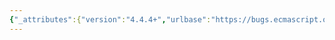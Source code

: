 ```yaml
---
{"_attributes":{"version":"4.4.4+","urlbase":"https://bugs.ecmascript.org/","maintainer":"dherman@mozilla.com"},"bug":{"bug_id":1315,"creation_ts":"2013-03-15 00:23:00 -0700","short_desc":"11.1.4.1 + 15.5.4.14 + 15.10.4.14: making an assertion about the result of the previous step","delta_ts":"2013-07-15 17:04:30 -0700","product":"Draft for 6th Edition","component":"editorial issue","version":"Rev 14: March 8, 2013 Draft","rep_platform":"All","op_sys":"All","bug_status":"RESOLVED","resolution":"FIXED","priority":"Normal","bug_severity":"enhancement","everconfirmed":true,"reporter":{"uid":"jmdyck","name":"Michael Dyck"},"assigned_to":{"uid":"allen","name":"Allen Wirfs-Brock"},"long_desc":[{"commentid":3456,"comment_count":0,"who":{"uid":"jmdyck","name":"Michael Dyck"},"bug_when":"2013-03-15 00:23:40 -0700","thetext":"In 11.1.4.1 \"Array Literal\",\nunder \"Runtime Semantics: Array Accumulation\",\neach of rules 1, 3, and 5 has a pair of steps of the form:\n    -- Call the [[DefineOwnProperty]] internal method ...\n    -- Assert: the above call to [[DefineOwnProperty]] will\n       never return false or an abrupt completion value.\n\nThis wording smacks a little of the old \"Result(N)\" notation.\nTo be more explicit, I suggest changing these to:\n    -- Let 'created' be the result of calling the [[DefineOwnProperty]]\n       internal method ...\n    -- Assert: 'created' is true.\n\n\n----\n\nSimilarly, 15.5.4.14 and 15.10.4.14 each has 4 pairs of steps of the form:\n    -- Call the [[DefineOwnProperty]] internal method ...\n    -- Assert: the previous step will never result in an abrupt completion.\n\nand I suggest changing each to:\n    -- Let 'created' be the result of calling the [[DefineOwnProperty]]\n       internal method ...\n    -- Assert: 'created' is not an abrupt completion."},{"commentid":3457,"comment_count":1,"who":{"uid":"jmdyck","name":"Michael Dyck"},"bug_when":"2013-03-15 00:47:02 -0700","thetext":"Also, in 9.3.11 \"CreateArrayFromList (elements)\"\nsteps 4.a and 4.b say:\n    a. Call CreateOwnDataProperty(...).\n    b. Assert: the call in step 4.a will never result in an abrupt completion.\n\nI suggest:\n    a. Let 'created' be the result of CreateOwnDataProperty(...).\n    b. Assert: 'created' is not an abrupt completion.\n\n--------\n\nIn 10.6 \"Arguments Object\",\nin the algorithm for [[DefineOwnProperty]],\nsteps 6.b.i.1 and .2 say:\n    1. Assert: the follow Put call will always succeed because formal\n       parameters mapped by argument objects are always writable.\n    2. Call Put(...).\n\nI suggest:\n    1. Let 'putStatus' be the result of Put(...).\n    2. Assert: 'putStatus' is true because formal parameters\n       mapped by argument objects are always writable."},{"commentid":4361,"comment_count":2,"who":{"uid":"allen","name":"Allen Wirfs-Brock"},"bug_when":"2013-07-09 12:48:52 -0700","thetext":"fixed in rev 16 editor's draft"},{"commentid":4520,"comment_count":3,"who":{"uid":"allen","name":"Allen Wirfs-Brock"},"bug_when":"2013-07-15 17:04:30 -0700","thetext":"fixed in rev16 draft.  July 15, 2013"}]}}
---
```

